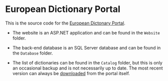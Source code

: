 # European Dictionary Portal

This is the source code for the [European Dictonary Portal](http://www.dictionaryportal.eu/).

- The website is an ASP.NET application and can be found in the `Website` folder.

- The back-end database is an SQL Server database and can be found in the `Database` folder.

- The list of dictionaries can be found in the `Catalog` folder, but this is only an occasional backup and is not necessarily up to date. The most recent version can always be [downloaded](http://www.dictionaryportal.eu/en/dnld/) from the portal itself.

